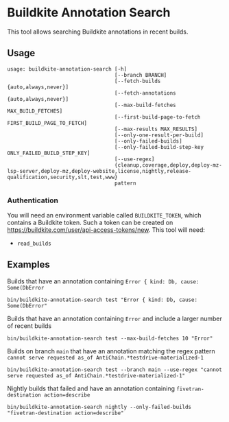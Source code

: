 # Buildkite Annotation Search

This tool allows searching Buildkite annotations in recent builds.

## Usage
```
usage: buildkite-annotation-search [-h]
                                   [--branch BRANCH]
                                   [--fetch-builds {auto,always,never}]
                                   [--fetch-annotations {auto,always,never}]
                                   [--max-build-fetches MAX_BUILD_FETCHES]
                                   [--first-build-page-to-fetch FIRST_BUILD_PAGE_TO_FETCH]
                                   [--max-results MAX_RESULTS]
                                   [--only-one-result-per-build]
                                   [--only-failed-builds]
                                   [--only-failed-build-step-key ONLY_FAILED_BUILD_STEP_KEY]
                                   [--use-regex]
                                   {cleanup,coverage,deploy,deploy-mz-lsp-server,deploy-mz,deploy-website,license,nightly,release-qualification,security,slt,test,www}
                                   pattern
```

### Authentication

You will need an environment variable called `BUILDKITE_TOKEN`, which contains a Buildkite token. Such a token can be
created on https://buildkite.com/user/api-access-tokens/new.
This tool will need:
* `read_builds`

## Examples

Builds that have an annotation containing `Error { kind: Db, cause: Some(DbError`

```
bin/buildkite-annotation-search test "Error { kind: Db, cause: Some(DbError"
```

Builds that have an annotation containing `Error` and include a larger number of recent builds

```
bin/buildkite-annotation-search test --max-build-fetches 10 "Error"
```

Builds on branch `main` that have an annotation matching the regex pattern `cannot serve requested as_of AntiChain.*testdrive-materialized-1`

```
bin/buildkite-annotation-search test --branch main --use-regex "cannot serve requested as_of AntiChain.*testdrive-materialized-1"
```

Nightly builds that failed and have an annotation containing `fivetran-destination action=describe`

```
bin/buildkite-annotation-search nightly --only-failed-builds "fivetran-destination action=describe"
```
